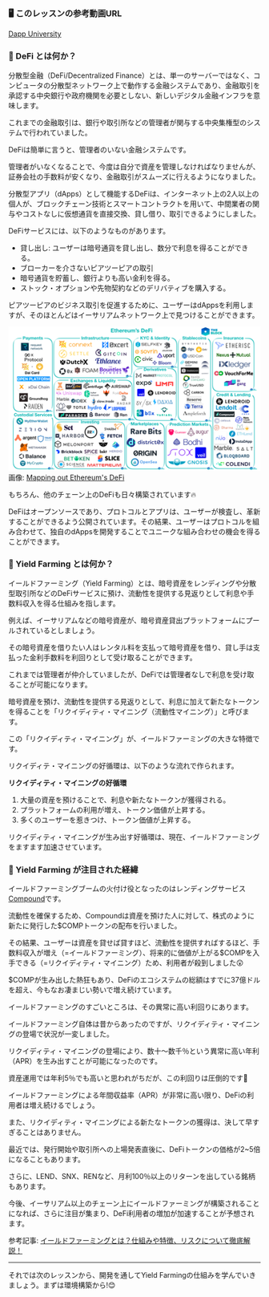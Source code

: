 ###  🖥 このレッスンの参考動画URL
[Dapp University](https://youtu.be/CgXQC4dbGUE?t=188)

### 🏦 DeFi とは何か？

分散型金融（DeFi/Decentralized Finance）とは、単一のサーバーではなく、コンピュータの分散型ネットワーク上で動作する金融システムであり、金融取引を承認する中央銀行や政府機関を必要としない、新しいデジタル金融インフラを意味します。

これまでの金融取引は、銀行や取引所などの管理者が関与する中央集権型のシステムで行われていました。

DeFiは簡単に言うと、管理者のいない金融システムです。

管理者がいなくなることで、今度は自分で資産を管理しなければなりませんが、証券会社の手数料が安くなり、金融取引がスムーズに行えるようになりました。

分散型アプリ（dApps）として機能するDeFiは、インターネット上の2人以上の個人が、ブロックチェーン技術とスマートコントラクトを用いて、中間業者の関与やコストなしに仮想通貨を直接交換、貸し借り、取引できるようにしました。

DeFiサービスには、以下のようなものがあります。
- 貸し出し: ユーザーは暗号通貨を貸し出し、数分で利息を得ることができる。
- ブローカーを介さないピアツーピアの取引
- 暗号通貨を貯蓄し、銀行よりも高い金利を得る。
- ストック・オプションや先物契約などのデリバティブを購入する。

ピアツーピアのビジネス取引を促進するために、ユーザーはdAppsを利用しますが、そのほとんどはイーサリアムネットワーク上で見つけることができます。

![](/public/images/8-Ganache-Yield-Farm/section-1/12_2_1.png)
画像: [Mapping out Ethereum's DeFi
](https://www.theblockresearch.com/mapping-out-ethereums-defi-15376)

もちろん、他のチェーン上のDeFiも日々構築されています🔥

DeFiはオープンソースであり、プロトコルとアプリは、ユーザーが検査し、革新することができるよう公開されています。その結果、ユーザーはプロトコルを組み合わせて、独自のdAppsを開発することでユニークな組み合わせの機会を得ることができます。

### 🌽 Yield Farming とは何か？

イールドファーミング（Yield Farming）とは、暗号資産をレンディングや分散型取引所などのDeFiサービスに預け、流動性を提供する見返りとして利息や手数料収入を得る仕組みを指します。

例えば、イーサリアムなどの暗号資産が、暗号資産貸出プラットフォームにプールされているとしましょう。

その暗号資産を借りたい人はレンタル料を支払って暗号資産を借り、貸し手は支払った金利手数料を利回りとして受け取ることができます。

これまでは管理者が仲介していましたが、DeFiでは管理者なしで利息を受け取ることが可能になります。

暗号資産を預け、流動性を提供する見返りとして、利息に加えて新たなトークンを得ることを「リクイディティ・マイニング（流動性マイニング）」と呼びます。

この「リクイディティ・マイニング」が、イールドファーミングの大きな特徴です。

リクイディテ・マイニングの好循環は、以下のような流れで作られます。

**リクイディティ・マイニングの好循環**
1. 大量の資産を預けることで、利息や新たなトークンが獲得される。
2. プラットフォームの利用が増え、トークン価値が上昇する。
3. 多くのユーザーを惹きつけ、トークン価値が上昇する。

リクイディティ・マイニングが生み出す好循環は、現在、イールドファーミングをますます加速させています。

### 🍿 Yield Farming が注目された経緯

イールドファーミングブームの火付け役となったのはレンディングサービス[Compound](https://compound.finance/)です。

流動性を確保するため、Compoundは資産を預けた人に対して、株式のように新たに発行した$COMPトークンの配布を行いました。

その結果、ユーザーは資産を貸せば貸すほど、流動性を提供すればするほど、手数料収入が増え（=イールドファーミング）、将来的に価値が上がる$COMPを入手できる（=リクイディティ・マイニング）ため、利用者が殺到しました😲

$COMPが生み出した熱狂もあり、DeFiのエコシステムの総額はすでに37億ドルを超え、今もなお凄まじい勢いで増え続けています。

イールドファーミングのすごいところは、その異常に高い利回りにあります。

イールドファーミング自体は昔からあったのですが、リクイディティ・マイニングの登場で状況が一変しました。

リクイディティ・マイニングの登場により、数十〜数千％という異常に高い年利（APR）を生み出すことが可能になったのです。

資産運用では年利5％でも高いと思われがちだが、この利回りは圧倒的です🤯

イールドファーミングによる年間収益率（APR）が非常に高い限り、DeFiの利用者は増え続けるでしょう。

また、リクイディティ・マイニングによる新たなトークンの獲得は、決して早すぎることはありません。

最近では、発行開始や取引所への上場発表直後に、DeFiトークンの価格が2~5倍になることもあります。

さらに、LEND、SNX、RENなど、月利100％以上のリターンを出している銘柄もあります。

今後、イーサリアム以上のチェーン上にイールドファーミングが構築されることになれば、さらに注目が集まり、DeFi利用者の増加が加速することが予想されます。

参考記事: [イールドファーミングとは？仕組みや特徴、リスクについて徹底解説！](https://fisco.jp/media/yield-farming-about/)

---

それでは次のレッスンから、開発を通してYield Farmingの仕組みを学んでいきましょう。まずは環境構築から!😊
